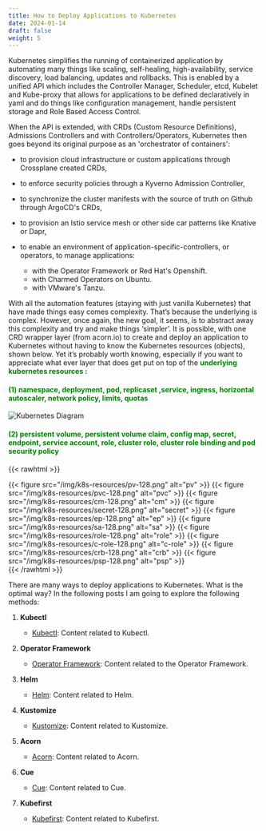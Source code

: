 ```yaml
---
title: How to Deploy Applications to Kubernetes
date: 2024-01-14
draft: false
weight: 5
---
```



Kubernetes simplifies the running of containerized application by automating many things like scaling, self-healing, high-availability, service discovery, load balancing, updates and rollbacks. This is enabled by a unified API which includes the Controller Manager, Scheduler, etcd, Kubelet and  Kube-proxy that allows for applications to be defined declaratively in yaml and do things like configuration management, handle persistent storage and Role Based Access Control.

 When the API is extended, with CRDs (Custom Resource Definitions), Admissions Controllers and with Controllers/Operators, Kubernetes then goes beyond its original purpose as an 'orchestrator of containers':

- to provision cloud infrastructure or custom applications through Crossplane created CRDs,
- to enforce security policies through a Kyverno Admission Controller,
- to synchronize the cluster manifests with the source of truth on Github through ArgoCD's CRDs,
- to provision an Istio service mesh or other side car patterns like Knative or Dapr,
- to enable an environment of application-specific-controllers, or operators, to  manage applications:

    - with the Operator Framework or Red Hat's Openshift.
    - with Charmed Operators on Ubuntu.
    - with VMware's Tanzu.  



With all the automation features (staying with just vanilla Kubernetes) that have made things easy comes complexity. That’s because the underlying is complex. However, once again, the new goal, it seems,  is to abstract away this complexity and try and make things ‘simpler’. It is possible, with one CRD wrapper layer (from acorn.io) to create and deploy an application to Kubernetes without having to know the Kubernetes resources (objects), shown below. Yet it’s probably worth knowing, especially if you want to appreciate what ever layer that does get put on top of the <span style="color: green">**underlying kubernetes resources :**</span> 
#### <span style="color:green;"> (1) namespace, deployment, pod, replicaset ,service, ingress, horizontal autoscaler, network policy, limits, quotas 

![Kubernetes Diagram](/img/image/k8s-diagram.png)

#### <span style="color:green;"> (2) persistent volume, persistent volume claim, config map, secret, endpoint, service account, role, cluster role, cluster role binding and pod security policy </span>

{{< rawhtml >}}
<div style="display: flex; 40px;">
{{< figure src="/img/k8s-resources/pv-128.png" alt="pv" >}}
{{< figure src="/img/k8s-resources/pvc-128.png" alt="pvc" >}}
{{< figure src="/img/k8s-resources/cm-128.png" alt="cm" >}}
{{< figure src="/img/k8s-resources/secret-128.png" alt="secret" >}}
{{< figure src="/img/k8s-resources/ep-128.png" alt="ep" >}}
{{< figure src="/img/k8s-resources/sa-128.png" alt="sa" >}}
{{< figure src="/img/k8s-resources/role-128.png" alt="role" >}}
{{< figure src="/img/k8s-resources/c-role-128.png" alt="c-role" >}}
{{< figure src="/img/k8s-resources/crb-128.png" alt="crb" >}}
{{< figure src="/img/k8s-resources/psp-128.png" alt="psp" >}}
</div>
{{< /rawhtml >}}

 
There are many ways to deploy applications to Kubernetes.  What is the optimal way? In the following posts I am going to explore the following methods:
1. **Kubectl**
    - [Kubectl](/posts/kubectl/kubectl/): Content related to Kubectl.

2. **Operator Framework**
    - [Operator Framework](/posts/operator-framework/operator-framework/): Content related to the Operator Framework.

3. **Helm**
    - [Helm](/posts/helm/helm/): Content related to Helm.

4. **Kustomize**
    - [Kustomize](/posts/kustomize/kustomize/): Content related to Kustomize.

5. **Acorn**
    - [Acorn](/posts/acorn/acorn/): Content related to Acorn.

6. **Cue**
    - [Cue](/posts/cue/cue/): Content related to Cue.

7. **Kubefirst**
    - [Kubefirst](/posts/kubefirst/kubefirst/): Content related to Kubefirst.
